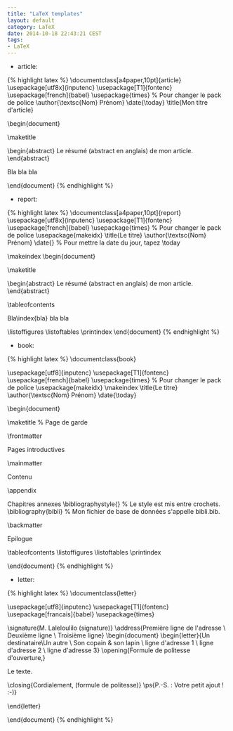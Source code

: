 ```yaml
---
title: "LaTeX templates"
layout: default
category: LaTeX
date: 2014-10-18 22:43:21 CEST
tags:
- LaTeX
---
```


- article:

{% highlight latex %}
\documentclass[a4paper,10pt]{article}
\usepackage[utf8x]{inputenc}
\usepackage[T1]{fontenc}
\usepackage[french]{babel} 
\usepackage{times} % Pour changer le pack de police
\author{\textsc{Nom} Prénom}
\date{\today} 
\title{Mon titre d'article}


\begin{document}

\maketitle

\begin{abstract}
Le résumé (abstract en anglais) de mon article.
\end{abstract}

Bla bla bla


\end{document}
{% endhighlight %}

- report:

{% highlight latex %}
\documentclass[a4paper,10pt]{report}
\usepackage[utf8x]{inputenc}
\usepackage[T1]{fontenc}
\usepackage[french]{babel} 
\usepackage{times} % Pour changer le pack de police
\usepackage{makeidx}
\title{Le titre}
\author{\textsc{Nom} Prénom}
\date{} % Pour mettre la date du jour, tapez \today 

\makeindex
\begin{document}

\maketitle

\begin{abstract}
Le résumé (abstract en anglais) de mon article.
\end{abstract}


\tableofcontents


Bla\index{bla} bla bla

\listoffigures
\listoftables
\printindex
\end{document}
{% endhighlight %}

- book:

{% highlight latex %}
\documentclass{book}
 
\usepackage[utf8]{inputenc}
\usepackage[T1]{fontenc}
\usepackage[french]{babel} 
\usepackage{times} % Pour changer le pack de police
\usepackage{makeidx}
\makeindex
\title{Le titre}
\author{\textsc{Nom} Prénom}
\date{\today}  
 
\begin{document}
 
\maketitle % Page de garde

\frontmatter 

Pages introductives

\mainmatter

Contenu

\appendix
   
Chapitres annexes
\bibliographystyle{} % Le style est mis entre crochets.
\bibliography{bibli} % Mon fichier de base de données s'appelle bibli.bib.

\backmatter

Epilogue

\tableofcontents
\listoffigures
\listoftables
\printindex

\end{document}
{% endhighlight %}

- letter:

{% highlight latex %}
\documentclass{letter}

\usepackage[utf8]{inputenc}
\usepackage[T1]{fontenc}
\usepackage[francais]{babel}
\usepackage{times}

\signature{M. Laleloulilo (signature)}
\address{Première ligne de l'adresse \\ Deuxième ligne \\ Troisième ligne}
\begin{document}
\begin{letter}{Un destinataire\\Un autre \\ Son copain & son lapin \\ 
ligne d'adresse 1 \\ ligne d'adresse 2 \\ ligne d'adresse 3}
\opening{Formule de politesse d'ouverture,}

Le texte.
 
\closing{Cordialement, (formule de politesse)}
\ps{P.-S. : Votre petit ajout ! :-)}
 
\end{letter}
 
\end{document}
{% endhighlight %}
